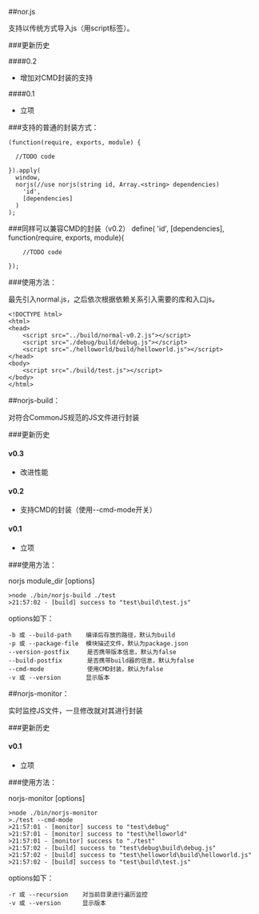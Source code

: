 ##nor.js

支持以传统方式导入js（用script标签）。

###更新历史

####0.2

* 增加对CMD封装的支持

####0.1

* 立项

###支持的普通的封装方式：

    (function(require, exports, module) {
  
      //TODO code
  
    }).apply(
      window, 
      norjs(//use norjs(string id, Array.<string> dependencies) 
        'id', 
        [dependencies]
      )
    );

###同样可以兼容CMD的封装（v0.2）
    define(
    'id', 
    [dependencies], 
    function(require, exports, module){

        //TODO code

    });


###使用方法：

最先引入normal.js，之后依次根据依赖关系引入需要的库和入口js。

    <!DOCTYPE html>
    <html>
    <head>
        <script src="../build/normal-v0.2.js"></script>
	    <script src="./debug/build/debug.js"></script>
	    <script src="./helloworld/build/helloworld.js"></script>
    </head>
    <body>	
	    <script src="./build/test.js"></script>
    </body>
    </html>
    
##norjs-build：

对符合CommonJS规范的JS文件进行封装

###更新历史

#### v0.3

* 改进性能

#### v0.2

* 支持CMD的封装（使用--cmd-mode开关）

#### v0.1

* 立项

###使用方法：

norjs module_dir [options]

    >node ./bin/norjs-build ./test
    >21:57:02 - [build] success to "test\build\test.js"

options如下：

    -b 或 --build-path    编译后存放的路径，默认为build
    -p 或 --package-file  模块描述文件，默认为package.json
    --version-postfix     是否携带版本信息，默认为false
    --build-postfix       是否携带build器的信息，默认为false
    --cmd-mode            使用CMD封装，默认为false
    -v 或 --version       显示版本

##norjs-monitor：

实时监控JS文件，一旦修改就对其进行封装

###更新历史

#### v0.1

* 立项

###使用方法：

norjs-monitor [options]

    >node ./bin/norjs-monitor
    >./test --cmd-mode
    >21:57:01 - [monitor] success to "test\debug"
    >21:57:01 - [monitor] success to "test\helloworld"
    >21:57:01 - [monitor] success to "./test"
    >21:57:02 - [build] success to "test\debug\build\debug.js"
    >21:57:02 - [build] success to "test\helloworld\build\helloworld.js"
    >21:57:02 - [build] success to "test\build\test.js"

    

options如下：

    -r 或 --recursion    对当前目录进行遍历监控
    -v 或 --version      显示版本